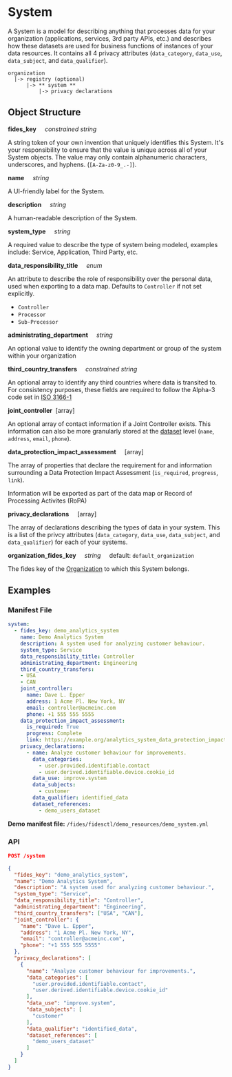 # System

A System is a model for describing anything that processes data for your organization (applications, services, 3rd party APIs, etc.) and describes how these datasets are used for business functions of instances of your data resources. It contains all 4 privacy attributes (`data_category`, `data_use`, `data_subject`, and `data_qualifier`).

  ```
  organization
    |-> registry (optional)
        |-> ** system **
            |-> privacy declarations
  ```

## Object Structure

**fides_key**<span class="required"/>&nbsp;&nbsp;&nbsp;&nbsp;&nbsp;_constrained string_

A string token of your own invention that uniquely identifies this System. It's your responsibility to ensure that the value is unique across all of your System objects. The value may only contain alphanumeric characters, underscores, and hyphens. (`[A-Za-z0-9_.-]`).

**name**&nbsp;&nbsp;&nbsp;&nbsp;&nbsp;_string_

A UI-friendly label for the System.

**description**&nbsp;&nbsp;&nbsp;&nbsp;&nbsp;_string_

A human-readable description of the System.

**system_type**&nbsp;&nbsp;&nbsp;&nbsp;&nbsp;_string_

A required value to describe the type of system being modeled, examples include: Service, Application, Third Party, etc.

**data_responsibility_title**&nbsp;&nbsp;&nbsp;&nbsp;&nbsp;_enum_

An attribute to describe the role of responsibility over the personal data, used when exporting to a data map.
Defaults to `Controller` if not set explicitly.

* `Controller`
* `Processor`
* `Sub-Processor`

**administrating_department**&nbsp;&nbsp;&nbsp;&nbsp;&nbsp;_string_

An optional value to identify the owning department or group of the system within your organization

**third_country_transfers**&nbsp;&nbsp;&nbsp;&nbsp;&nbsp;_constrained string_

An optional array to identify any third countries where data is transited to. For consistency purposes, these fields are required to follow the Alpha-3 code set in [ISO 3166-1](https://en.wikipedia.org/wiki/ISO_3166-1_alpha-3)

**joint_controller**<span class="required"/>&nbsp;&nbsp;[array]

An optional array of contact information if a Joint Controller exists. This information can also be more granularly stored at the [dataset](/fides/language/resources/dataset/) level (`name`, `address`, `email`, `phone`).

**data_protection_impact_assessment**&nbsp;&nbsp;&nbsp;&nbsp;&nbsp;[array]&nbsp;&nbsp;&nbsp;&nbsp;&nbsp;

The array of properties that declare the requirement for and information surrounding a Data Protection Impact Assessment (`is_required`, `progress`, `link`).

Information will be exported as part of the data map or Record of Processing Activites (RoPA)

**privacy_declarations**&nbsp;&nbsp;&nbsp;&nbsp;&nbsp;[array]&nbsp;&nbsp;&nbsp;&nbsp;&nbsp;

The array of declarations describing the types of data in your system. This is a list of the privcy attributes (`data_category`, `data_use`, `data_subject`, and `data_qualifier`) for each of your systems.

**organization_fides_key**&nbsp;&nbsp;&nbsp;&nbsp;&nbsp;_string_&nbsp;&nbsp;&nbsp;&nbsp;&nbsp;default: `default_organization`

The fides key of the [Organization](/fides/language/resources/organization/) to which this System belongs.

## Examples

### **Manifest File**

```yaml
system:
  - fides_key: demo_analytics_system
    name: Demo Analytics System
    description: A system used for analyzing customer behaviour.
    system_type: Service
    data_responsibility_title: Controller
    administrating_department: Engineering
    third_country_transfers:
    - USA
    - CAN
    joint_controller:
      name: Dave L. Epper
      address: 1 Acme Pl. New York, NY
      email: controller@acmeinc.com
      phone: +1 555 555 5555
    data_protection_impact_assessment:
      is_required: True
      progress: Complete
      link: https://example.org/analytics_system_data_protection_impact_assessment
    privacy_declarations:
      - name: Analyze customer behaviour for improvements.
        data_categories:
          - user.provided.identifiable.contact
          - user.derived.identifiable.device.cookie_id
        data_use: improve.system
        data_subjects:
          - customer
        data_qualifier: identified_data
        dataset_references:
          - demo_users_dataset
```

**Demo manifest file:** `/fides/fidesctl/demo_resources/demo_system.yml`

### **API**

```json
POST /system

{
  "fides_key": "demo_analytics_system",
  "name": "Demo Analytics System",
  "description": "A system used for analyzing customer behaviour.",
  "system_type": "Service",
  "data_responsibility_title": "Controller",
  "administrating_department": "Engineering",
  "third_country_transfers": ["USA", "CAN"],
  "joint_controller": {
    "name": "Dave L. Epper",
    "address": "1 Acme Pl. New York, NY",
    "email": "controller@acmeinc.com",
    "phone": "+1 555 555 5555"
  },
  "privacy_declarations": [
    {
      "name": "Analyze customer behaviour for improvements.",
      "data_categories": [
        "user.provided.identifiable.contact",
        "user.derived.identifiable.device.cookie_id"
      ],
      "data_use": "improve.system",
      "data_subjects": [
        "customer"
      ],
      "data_qualifier": "identified_data",
      "dataset_references": [
        "demo_users_dataset"
      ]
    }
  ]
}
```
